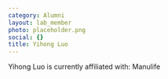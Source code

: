 ```yaml
---
category: Alumni
layout: lab_member
photo: placeholder.png
social: {}
title: Yihong Luo
---
```


Yihong Luo is currently affiliated with: Manulife